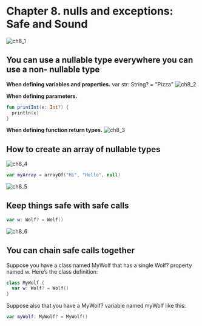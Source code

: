 # Chapter 8. nulls and exceptions: Safe and Sound
![ch8_1](https://user-images.githubusercontent.com/7098685/127723846-a0ead02c-618c-47b4-949a-de8e187958c4.png)

## You can use a nullable type everywhere you can use a non- nullable type
**When defining variables and properties.**
var str: String? = "Pizza"
![ch8_2](https://user-images.githubusercontent.com/7098685/127723870-cbe14744-99c8-4e40-bf7e-79c7eec4da48.png)

**When defining parameters.**

```kotlin
fun printInt(x: Int?) { 
  println(x)
}
```

**When defining function return types.**
![ch8_3](https://user-images.githubusercontent.com/7098685/127723900-af77836b-d3d8-4cd7-9fc0-d099303a2981.png)

## How to create an array of nullable types
![ch8_4](https://user-images.githubusercontent.com/7098685/127723912-96537247-fec1-41d3-902b-bb7620315b86.png)
```kotlin
var myArray = arrayOf("Hi", "Hello", null)
```
![ch8_5](https://user-images.githubusercontent.com/7098685/127723932-dc15fcf4-f450-49fe-a1a1-6bf9b10b9cad.png)

## Keep things safe with safe calls

```kotlin
var w: Wolf? = Wolf()
```

![ch8_6](https://user-images.githubusercontent.com/7098685/127724016-775e5e19-cbbf-4e62-b612-8d3a06c320d2.png)

## You can chain safe calls together

Suppose you have a class named MyWolf that has a single Wolf? property named w. Here’s the class definition:
```kotlin
class MyWolf {
  var w: Wolf? = Wolf()
}
```
Suppose also that you have a MyWolf? variable named myWolf like this:
```kotlin
var myWolf: MyWolf? = MyWolf()
```
